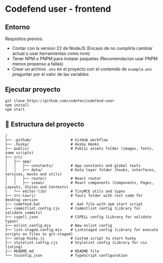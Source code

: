 # Codefend user - frontend

## Entorno

Requisitos previos:

- Contar con la version 22 de NodeJS (Encaso de no cumplirla cambiar actual o usar herramientas como
  nvm)
- Tener NPM o PNPM para instalar paquetes (Recomendacion usar PNPM menos propenso a fallas)
- Crear un archivo `.env` en el proyecto con el contenido de `example.env` preguntar por el valor de
  las variables

## Ejecutar proyecto

```
git clone https://github.com/codefen/codefend-user
npm install
npm start
```

## :file_folder: Estructura del proyecto

```shell
/
├── .github/                  # GitHub workflow
├── .husky/                   # Husky Hooks
├── public/                   # Public assets folder (images, fonts, some scripts)
├── src/
│   ├── app/
│   │   ├── constants/        # App constants and global texts
│   │   ├── data/             # Data layer folder (hooks, interfaces, services, mocks and utils)
│   │   ├── router/           # React router
│   │   ├── views/            # React components (Components, Pages, Layouts, Styles and Contexts)
│   └── editor-lib/           # TinyMCE utils and types
├── src-tauri/                # Tauri folder with rust code for desktop version
├── codefend.bat              # .bat file with npm start script
├── commitlint.config.cjs     # Commitlint config (Library for validate commits)
├── cspell.json               # CSPELL config (Library for validate typos)
├── eslint.config.mjs         # New eslint config
├── lint-staged.config.mjs    # Lintstaged config (Library for execute scripts on files in git-staged)
├── setup-husky.js            # Custom script to start husky
├── stylelint.config.cjs      # Stylelint config (Library for css linting)
├── README.md                 # README file
└── tsconfig.json             # TypeScript configuration
```
